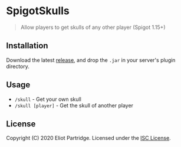# SpigotSkulls

> Allow players to get skulls of any other player (Spigot 1.15+)

## Installation

Download the latest [release](https://github.com/BytewaveMLP/SpigotSkulls/releases), and drop the `.jar` in your
server's plugin directory.

## Usage

  - `/skull` - Get your own skull
  - `/skull [player]` - Get the skull of another player

## License

Copyright (C) 2020 Eliot Partridge. Licensed under the [ISC License](/LICENSE).
